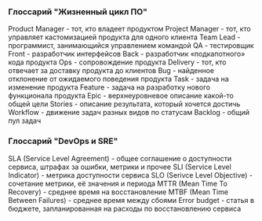 

### Глоссарий "Жизненный цикл ПО"

Product Manager - тот, кто владеет продуктом
Project Manager - тот, кто управляет кастомизацией продукта для одного клиента
Team Lead - программист, занимающийся управлением командой
QA - тестировщик
Front - разработчик интерфейсов
Back - разработчик «подкапотного» кода продукта
Ops - сопровождение продукта
Delivery - тот, кто отвечает за доставку продукта до клиентов
Bug - найденное отклонение от ожидаемого поведения продукта
Task - задача на изменение продукта
Feature - задача на разработку нового функционала продукта
Epic - верхнеуровневое описание какой-то общей цели
Stories - описание результата, который хочется достичь
Workflow - движение задач разных видов по статусам
Backlog - общий пул задач


### Глоссарий "DevOps и SRE"

SLA (Service Level Agreement) - общее соглашение о доступности сервиса, штрафах за ошибки, метрики и прочее
SLI (Service Level Indicator) - метрика доступности сервиса
SLO (Serivce Level Objective) - сочетание метрики, её значения и периода
MTTR (Mean Time To Recovery) - среднее время на восстановление
MTBF (Mean Time Between Failures) - среднее время между сбоями
Error budget - статья в бюджете, запланированная на расходы по восстановлению сервиса





